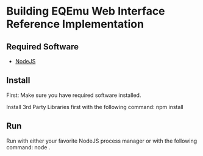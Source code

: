 # Building EQEmu Web Interface Reference Implementation

## Required Software
- [NodeJS](https://nodejs.org)

## Install

First: Make sure you have required software installed.

Install 3rd Party Libraries first with the following command:
	npm install

	
## Run

Run with either your favorite NodeJS process manager or with the following command:
	node .